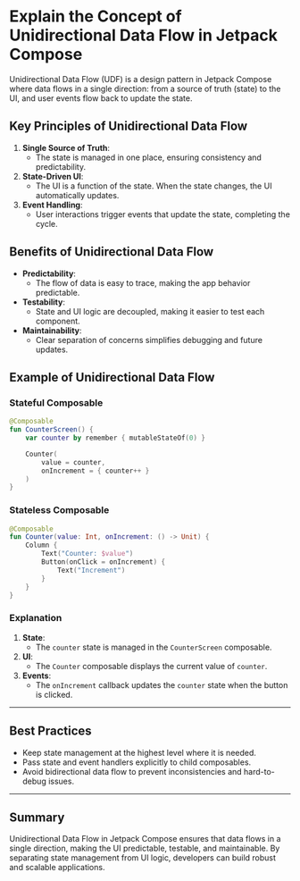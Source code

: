 # Explain the Concept of Unidirectional Data Flow in Jetpack Compose

Unidirectional Data Flow (UDF) is a design pattern in Jetpack Compose where data flows in a single direction: from a source of truth (state) to the UI, and user events flow back to update the state.

## Key Principles of Unidirectional Data Flow
1. **Single Source of Truth**:
   - The state is managed in one place, ensuring consistency and predictability.
2. **State-Driven UI**:
   - The UI is a function of the state. When the state changes, the UI automatically updates.
3. **Event Handling**:
   - User interactions trigger events that update the state, completing the cycle.

## Benefits of Unidirectional Data Flow
- **Predictability**:
  - The flow of data is easy to trace, making the app behavior predictable.
- **Testability**:
  - State and UI logic are decoupled, making it easier to test each component.
- **Maintainability**:
  - Clear separation of concerns simplifies debugging and future updates.

## Example of Unidirectional Data Flow

### Stateful Composable
```kotlin
@Composable
fun CounterScreen() {
    var counter by remember { mutableStateOf(0) }

    Counter(
        value = counter,
        onIncrement = { counter++ }
    )
}
```

### Stateless Composable
```kotlin
@Composable
fun Counter(value: Int, onIncrement: () -> Unit) {
    Column {
        Text("Counter: $value")
        Button(onClick = onIncrement) {
            Text("Increment")
        }
    }
}
```

### Explanation
1. **State**:
   - The `counter` state is managed in the `CounterScreen` composable.
2. **UI**:
   - The `Counter` composable displays the current value of `counter`.
3. **Events**:
   - The `onIncrement` callback updates the `counter` state when the button is clicked.

---

## Best Practices
- Keep state management at the highest level where it is needed.
- Pass state and event handlers explicitly to child composables.
- Avoid bidirectional data flow to prevent inconsistencies and hard-to-debug issues.

---

## Summary
Unidirectional Data Flow in Jetpack Compose ensures that data flows in a single direction, making the UI predictable, testable, and maintainable. By separating state management from UI logic, developers can build robust and scalable applications.

